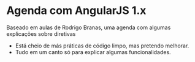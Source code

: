 # Agenda com AngularJS 1.x
Baseado em aulas de Rodrigo Branas, uma agenda com algumas explicações sobre diretivas

- Está cheio de más práticas de código limpo, mas pretendo melhorar.
- Tudo em um canto só para explicar algumas funcionalidades.
